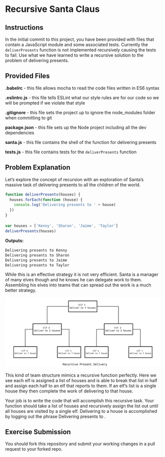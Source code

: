 # Recursive Santa Claus

## Instructions

In the initial commit to this project, you have been provided with files that contain a JavaScript module and some associated tests. Currently the `deliverPresents` function is not implemented recursively causing the tests to fail. Use what we have learned to write a recursive solution to the problem of delivering presents.

## Provided Files

**.babelrc** - this file allows mocha to read the code files written in ES6 syntax

**.eslintrc.js** - this file tells ESLint what our style rules are for our code so we will be prompted if we violate that style

**.gitignore** - this file sets the project up to ignore the node_modules folder when committing to git

**package.json** - this file sets up the Node project including all the dev dependencies

**santa.js** - this file contains the shell of the function for delivering presents

**tests.js** - this file contains tests for the `deliverPresents` function

## Problem Explanation
Let’s explore the concept of recursion with an exploration of Santa’s massive task of delivering presents to all the children of the world.

```javascript
function deliverPresents(houses) {
  houses.forEach(function (house) {
    console.log('Delivering presents to ' + house)
  })
}

var houses = ['Kenny', 'Sharon', 'Jaime', 'Taylor']
deliverPresents(houses)
```

**Outputs:**
```
Delivering presents to Kenny
Delivering presents to Sharon
Delivering presents to Jaime
Delivering presents to Taylor
```

While this is an effective strategy it is not very efficient. Santa is a manager of many elves though and he knows he can delegate work to them. Assembling his elves into teams that can spread out the work is a much better strategy.

![Recursion Tree Image](./recursion-tree.png)

This kind of team structure mimics a recursive function perfectly. Here we see each elf is assigned a list of houses and is able to break that list in half and assign each half to an elf that reports to them. If an elf’s list is a single house they then complete the work of delivering to that house.

Your job is to write the code that will accomplish this recursive task. Your function should take a list of houses and recursively assign the list out until all houses are visited by a single elf. Delivering to a house is accomplished by logging out the phrase Delivering presents to <NAME>.

## Exercise Submission

You should fork this repository and submit your working changes in a pull request to your forked repo.
